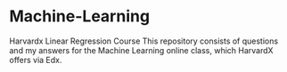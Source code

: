 # Machine-Learning
Harvardx Linear Regression Course
This repository consists of questions and my answers for the Machine Learning online class, which HarvardX offers via Edx.

